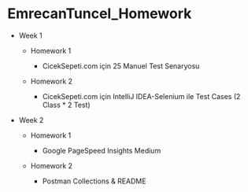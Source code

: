 # EmrecanTuncel_Homework
- Week 1 

  * Homework 1
    - CicekSepeti.com için 25 Manuel Test Senaryosu

  * Homework 2
    - CicekSepeti.com için IntelliJ IDEA-Selenium ile Test Cases (2 Class * 2 Test)
 
- Week 2

  * Homework 1
    - Google PageSpeed Insights Medium

  * Homework 2
    - Postman Collections & README
    

